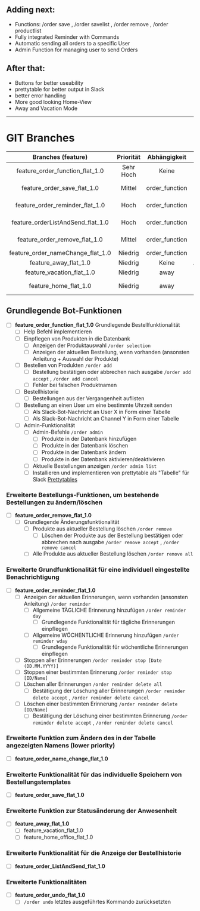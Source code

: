 ## Adding next:
- Functions: /order save , /order savelist , /order remove , /order productlist
- Fully integrated Reminder with Commands
- Automatic sending all orders to a specific User
- Admin Function for managing user to send Orders

## After that:
- Buttons for better useability
- prettytable for better output in Slack
- better error handling
- More good looking Home-View
- Away and Vacation Mode


---
# GIT Branches

|        Branches (feature)         | Priorität |  Abhängigkeit  |            Beschreibung            |          Status          |
|:---------------------------------:|:---------:|:--------------:|:----------------------------------:|:------------------------:|
|  feature_order_function_flat_1.0  | Sehr Hoch |     Keine      | Grundlegende Bestellfunktionalität |     Erste Priorität      |
|    feature_order_save_flat_1.0    |  Mittel   | order_function |        Bestellung speichern        |    Nach Hauptfunktion    |
|  feature_order_reminder_flat_1.0  |   Hoch    | order_function |   Erinnerungen für Bestellungen    | Parallel zu Liste/Senden |
| feature_orderListAndSend_flat_1.0 |   Hoch    | order_function |      Bestellliste und Versand      |   Parallel zu Reminder   |
|   feature_order_remove_flat_1.0   |  Mittel   | order_function |        Bestellung entfernen        |   Nach Basisfunktionen   |
| feature_order_nameChange_flat_1.0 |  Niedrig  | order_function |            Name ändern             |         Optional         |
|       feature_away_flat_1.0       |  Niedrig  |     Keine      |         Abwesenheitsstatus         |         Optional         |
|     feature_vacation_flat_1.0     |  Niedrig  |      away      |            Urlaubsmodus            |         Optional         |
|       feature_home_flat_1.0       |  Niedrig  |      away      |         Home-Office-Modus          |         Optional         |
## Grundlegende Bot-Funktionen
  - [ ] **feature_order_function_flat_1.0** Grundlegende Bestellfunktionalität
      - [ ] Help Befehl implementieren
      - [ ] Einpflegen von Produkten in die Datenbank
        - [ ] Anzeigen der Produktauswahl `/order selection`
        - [ ] Anzeigen der aktuellen Bestellung, wenn vorhanden (ansonsten Anleitung + Auswahl der Produkte)
      - [ ] Bestellen von Produkten `/order add`
        - [ ] Bestellung bestätigen oder abbrechen nach ausgabe `/order add accept` , `/order add cancel`
        - [ ] Fehler bei falschen Produktnamen
      - [ ] Bestellhistorie
        - [ ] Bestellungen aus der Vergangenheit auflisten
      - [ ] Bestellung an einen User um eine bestimmte Uhrzeit senden
        - [ ] Als Slack-Bot-Nachricht an User X in Form einer Tabelle
        - [ ] Als Slack-Bot-Nachricht an Channel Y in Form einer Tabelle
    - [ ] Admin-Funktionalität
      - [ ] Admin-Befehle `/order admin`
        - [ ] Produkte in der Datenbank hinzufügen
        - [ ] Produkte in der Datenbank löschen
        - [ ] Produkte in der Datenbank ändern
        - [ ] Produkte in der Datenbank aktivieren/deaktivieren
      - [ ] Aktuelle Bestellungen anzeigen `/order admin list`
      - [ ] Installieren und implementieren von prettytable als "Tabelle" für Slack
        [Prettytables](https://pypi.org/project/prettytable/)

### Erweiterte Bestellungs-Funktionen, um bestehende Bestellungen zu ändern/löschen
- [ ] **feature_order_remove_flat_1.0**
    - [ ] Grundlegende Änderungsfunktionalität
      - [ ] Produkte aus aktueller Bestellung löschen `/order remove`
        - [ ] Löschen der Produkte aus der Bestellung bestätigen oder abbrechen nach ausgabe `/order remove accept` , `/order remove cancel`
      - [ ] Alle Produkte aus aktueller Bestellung löschen `/order remove all`
### Erweiterte Grundfunktionalität für eine individuell eingestellte Benachrichtigung
- [ ] **feature_order_reminder_flat_1.0**
    - [ ] Anzeigen der aktuellen Erinnerungen, wenn vorhanden (ansonsten Anleitung) `/order reminder`
      - [ ] Allgemeine TÄGLICHE Erinnerung hinzufügen `/order reminder day` 
        - [ ] Grundlegende Funktionalität für tägliche Erinnerungen einpflegen
      - [ ] Allgemeine WÖCHENTLICHE Erinnerung hinzufügen `/order reminder wday`
        - [ ] Grundlegende Funktionalität für wöchentliche Erinnerungen einpflegen
    - [ ] Stoppen aller Erinnerungen `/order reminder stop [Date (DD.MM.YYYY)]`
    - [ ] Stoppen einer bestimmten Erinnerung `/order reminder stop [ID/Name]`
    - [ ] Löschen aller Erinnerungen `/order reminder delete all`
      - [ ] Bestätigung der Löschung aller Erinnerungen `/order reminder delete accept` , `/order reminder delete cancel`
    - [ ] Löschen einer bestimmten Erinnerung `/order reminder delete [ID/Name]`
      - [ ] Bestätigung der Löschung einer bestimmten Erinnerung `/order reminder delete accept` , `/order reminder delete cancel`
### Erweiterte Funktion zum Ändern des in der Tabelle angezeigten Namens (lower priority)
- [ ] **feature_order_name_change_flat_1.0**
### Erweiterte Funktionalität für das individuelle Speichern von Bestellungstemplates
- [ ] **feature_order_save_flat_1.0**
### Erweiterte Funktion zur Statusänderung der Anwesenheit
- [ ] **feature_away_flat_1.0**
    - [ ] feature_vacation_flat_1.0
    - [ ] feature_home_office_flat_1.0
### Erweiterte Funktionalität für die Anzeige der Bestellhistorie
- [ ] **feature_order_ListAndSend_flat_1.0**
### Erweiterte Funktionalitäten
- [ ] **feature_order_undo_flat_1.0**
    - [ ] `/order undo` letztes ausgeführtes Kommando zurücksetzten
